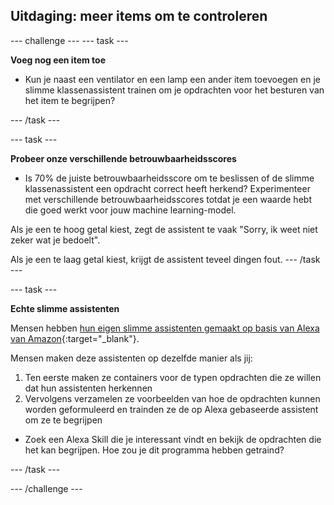 ## Uitdaging: meer items om te controleren

--- challenge --- --- task ---

**Voeg nog een item toe**

+ Kun je naast een ventilator en een lamp een ander item toevoegen en je slimme klassenassistent trainen om je opdrachten voor het besturen van het item te begrijpen?

--- /task ---

--- task ---

**Probeer onze verschillende betrouwbaarheidsscores**

+ Is 70% de juiste betrouwbaarheidsscore om te beslissen of de slimme klassenassistent een opdracht correct heeft herkend? Experimenteer met verschillende betrouwbaarheidsscores totdat je een waarde hebt die goed werkt voor jouw machine learning-model.

Als je een te hoog getal kiest, zegt de assistent te vaak "Sorry, ik weet niet zeker wat je bedoelt".

Als je een te laag getal kiest, krijgt de assistent teveel dingen fout. --- /task ---

--- task ---

**Echte slimme assistenten**

Mensen hebben [hun eigen slimme assistenten gemaakt op basis van Alexa van Amazon](http://amzn.to/2sxy1hw){:target="_blank"}.

Mensen maken deze assistenten op dezelfde manier als jij:
1. Ten eerste maken ze containers voor de typen opdrachten die ze willen dat hun assistenten herkennen
1. Vervolgens verzamelen ze voorbeelden van hoe de opdrachten kunnen worden geformuleerd en trainden ze de op Alexa gebaseerde assistent om ze te begrijpen

+ Zoek een Alexa Skill die je interessant vindt en bekijk de opdrachten die het kan begrijpen. Hoe zou je dit programma hebben getraind?

--- /task ---

--- /challenge ---
